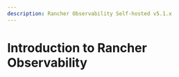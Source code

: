 ```yaml
---
description: Rancher Observability Self-hosted v5.1.x 
---
```


# Introduction to Rancher Observability

